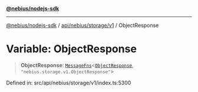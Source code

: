 [**@nebius/nodejs-sdk**](../../../../../README.md)

---

[@nebius/nodejs-sdk](../../../../../README.md) / [api/nebius/storage/v1](../README.md) / ObjectResponse

# Variable: ObjectResponse

> **ObjectResponse**: [`MessageFns`](../../../../../runtime/protos/core/interfaces/MessageFns.md)\<[`ObjectResponse`](../interfaces/ObjectResponse.md), `"nebius.storage.v1.ObjectResponse"`\>

Defined in: src/api/nebius/storage/v1/index.ts:5300
